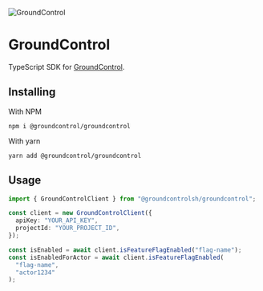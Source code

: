 ![GroundControl](https://github.com/groundcontrolsh/groundcontrol/raw/main/images/hero.png)

# GroundControl

TypeScript SDK for [GroundControl](https://groundcontrol.sh/).

## Installing

With NPM

```shell
npm i @groundcontrol/groundcontrol
```

With yarn

```shell
yarn add @groundcontrol/groundcontrol
```

## Usage

```ts
import { GroundControlClient } from "@groundcontrolsh/groundcontrol";

const client = new GroundControlClient({
  apiKey: "YOUR_API_KEY",
  projectId: "YOUR_PROJECT_ID",
});

const isEnabled = await client.isFeatureFlagEnabled("flag-name");
const isEnabledForActor = await client.isFeatureFlagEnabled(
  "flag-name",
  "actor1234"
);
```
